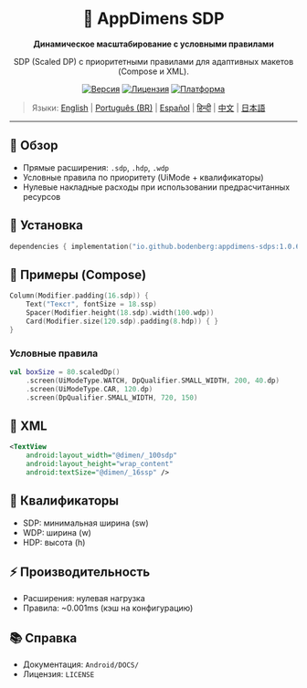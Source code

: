 <div align="center">
    <h1>📐 AppDimens SDP</h1>
    <p><strong>Динамическое масштабирование с условными правилами</strong></p>
    <p>SDP (Scaled DP) с приоритетными правилами для адаптивных макетов (Compose и XML).</p>

[![Версия](https://img.shields.io/badge/version-1.0.6-blue.svg)](https://github.com/bodenberg/appdimens/releases)
[![Лицензия](https://img.shields.io/badge/license-Apache%202.0-green.svg)](../../../LICENSE)
[![Платформа](https://img.shields.io/badge/platform-Android%2021+-orange.svg)](https://developer.android.com/)
</div>

> Языки: [English](../../../../Android/appdimens_sdps/README.md) | [Português (BR)](../../pt-BR/Android/appdimens_sdps/README.md) | [Español](../../es/Android/appdimens_sdps/README.md) | [हिन्दी](../../hi/Android/appdimens_sdps/README.md) | [中文](../../zh/Android/appdimens_sdps/README.md) | [日本語](../../ja/Android/appdimens_sdps/README.md)

---

## 🎯 Обзор
- Прямые расширения: `.sdp`, `.hdp`, `.wdp`
- Условные правила по приоритету (UiMode + квалификаторы)
- Нулевые накладные расходы при использовании предрасчитанных ресурсов

## 🚀 Установка
```kotlin
dependencies { implementation("io.github.bodenberg:appdimens-sdps:1.0.6") }
```

## 🎨 Примеры (Compose)
```kotlin
Column(Modifier.padding(16.sdp)) {
    Text("Текст", fontSize = 18.ssp)
    Spacer(Modifier.height(18.sdp).width(100.wdp))
    Card(Modifier.size(120.sdp).padding(8.hdp)) { }
}
```

### Условные правила
```kotlin
val boxSize = 80.scaledDp()
    .screen(UiModeType.WATCH, DpQualifier.SMALL_WIDTH, 200, 40.dp)
    .screen(UiModeType.CAR, 120.dp)
    .screen(DpQualifier.SMALL_WIDTH, 720, 150)
```

## 📄 XML
```xml
<TextView
    android:layout_width="@dimen/_100sdp"
    android:layout_height="wrap_content"
    android:textSize="@dimen/_16ssp" />
```

## 📐 Квалификаторы
- SDP: минимальная ширина (sw)
- WDP: ширина (w)
- HDP: высота (h)

## ⚡ Производительность
- Расширения: нулевая нагрузка
- Правила: ~0.001ms (кэш на конфигурацию)

## 📚 Справка
- Документация: `Android/DOCS/`
- Лицензия: `LICENSE`
